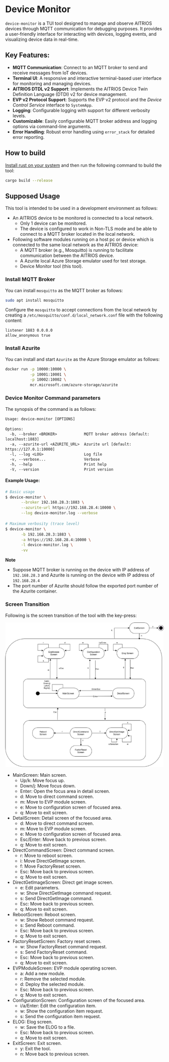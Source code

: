 # Device Monitor

`device-monitor` is a TUI tool designed to manage and observe AITRIOS devices
through MQTT communication for debugging purposes. It provides a user-friendly
interface for interacting with devices, logging events, and visualizing device
data in real-time. 


## Key Features:
- **MQTT Communication**: Connect to an MQTT broker to send and receive messages from IoT devices.
- **Terminal UI**: A responsive and interactive terminal-based user interface for monitoring and managing devices.
- **AITRIOS DTDL v2 Support**: Implements the AITRIOS Device Twin Definition Language (DTDl) v2 for device management.
- **EVP v2 Protocol Support**: Supports the EVP v2 protocol and the _Device Control Service_ interface to `SystemApp`.
- **Logging**: Configurable logging with support for different verbosity levels.
- **Customizable**: Easily configurable MQTT broker address and logging options via command-line arguments.
- **Error Handling**: Robust error handling using `error_stack` for detailed error reporting.

## How to build
[Install rust on your system](https://www.rust-lang.org/tools/install) and then run the following command to build the tool:

```bash
cargo build --release
```

## Supposed Usage
This tool is intended to be used in a development environment as follows:

- An AITRIOS device to be monitored is connected to a local network.
  - Only 1 device can be monitored.
  - The device is configured to work in Non-TLS mode and be able to connect to a
    MQTT broker located in the local network.
- Following software modules running on a host pc or device which is connected
  to the same local network as the AITRIOS device:
  - A MQTT broker (e.g., Mosquitto) is running to facilitate communication
    between the AITRIOS device.
  - A Azurite local Azure Storage emulator used for test storage.
  - Device Monitor tool (this tool).

### Install MQTT Broker
You can install `mosquitto` as the MQTT broker as follows:

```bash
sudo apt install mosquitto
```

Configure the `mosquitto` to accept connections from the local network by
creating a `/etc/mosquitto/conf.d/local_network.conf` file with the following
content:

```
listener 1883 0.0.0.0
allow_anonymous true
```

### Install Azurite
You can install  and start `Azurite` as the Azure Storage emulator as follows:

```bash
docker run -p 10000:10000 \
           -p 10001:10001 \
           -p 10002:10002 \
           mcr.microsoft.com/azure-storage/azurite
```

### Device Monitor Command parameters

The synopsis of the command is as follows:

```
Usage: device-monitor [OPTIONS]

Options:
  -b, --broker <BROKER>            MQTT broker address [default: localhost:1883]
  -a, --azurite-url <AZURITE_URL>  Azurite url [default: https://127.0.1:10000]
  -l, --log <LOG>                  Log file
  -v, --verbose...                 Verbose
  -h, --help                       Print help
  -V, --version                    Print version
```

#### Example Usage:
```bash
# Basic usage
$ device-monitor \
       --broker 192.168.28.3:1883 \
       --azurite-url https://192.168.28.4:10000 \
       --log device-monitor.log --verbose

# Maximum verbosity (trace level)
$ device-monitor \
       -b 192.168.28.3:1883 \
       -a https://192.168.28.4:10000 \
       -l device-monitor.log \
       -vv
```

**Note**
* Suppose MQTT broker is running on the device with IP address of
`192.168.28.3` and Azurite is running on the device with IP address of `192.168.28.4`  
* The port number of Azurite should follow the exported port number of the
  Azurite container.

### Screen Transition

Following is the screen transition of the tool with the key-press:

![Screen Transition](docs/DeviceMonitor.png)

* MainScreen: Main screen.
  * Up/k:       Move focus up.
  * Down/j:     Move focus down.
  * Enter:      Open the focus area in detail screen.
  * d:          Move to direct command screen.
  * m:          Move to EVP module screen.
  * e:          Move to configuration screen of focused area.
  * q:          Move to exit screen.
* DetailScreen: Detail screen of the focused area.
  * d:          Move to direct command screen.
  * m:          Move to EVP module screen.
  * e:          Move to configuration screen of focused area.
  * Esc/Enter:  Move back to previous screen.
  * q:          Move to exit screen.
* DirectCommandScreen: Direct command screen.
  * r:          Move to reboot screen.
  * i:          Move DirectGetImage screen.
  * f:          Move FactoryReset screen.
  * Esc:        Move back to previous screen.
  * q:          Move to exit screen.
* DirectGetImageScreen: Direct get image screen.
  * e:          Edit parameters.
  * w:          Show DirectGetImage command request.
  * s:          Send DirectGetImage command.
  * Esc:        Move back to previous screen.
  * q:          Move to exit screen.
* RebootScreen: Reboot screen.
  * w:          Show Reboot command request.
  * s:          Send Reboot command.
  * Esc:        Move back to previous screen.
  * q:          Move to exit screen.
* FactoryResetScreen: Factory reset screen.
  * w:          Show FactoryReset command request.
  * s:          Send FactoryReset command.
  * Esc:        Move back to previous screen.
  * q:          Move to exit screen.
* EVPModuleScreen: EVP module operating screen.
  * a:          Add a new module.
  * r:          Remove the selected module.
  * d:          Deploy the selected module.
  * Esc:        Move back to previous screen.
  * q:          Move to exit screen.
* ConfigurationScreen: Configuration screen of the focused area.
  * i/a/Enter:  Edit the configuration item.
  * w:          Show the configuration item request.
  * s:          Send the configuration item request.
* ELOG: Elog screen.
  * w:          Save the ELOG to a file.
  * Esc:        Move back to previous screen.
  * q:          Move to exit screen.
* ExitScreen: Exit screen.
  * y:          Exit the tool.
  * n:          Move back to previous screen.
